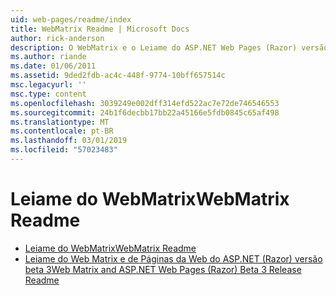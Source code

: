 ```yaml
---
uid: web-pages/readme/index
title: WebMatrix Readme | Microsoft Docs
author: rick-anderson
description: O WebMatrix e o Leiame do ASP.NET Web Pages (Razor) versão 1.0
ms.author: riande
ms.date: 01/06/2011
ms.assetid: 9ded2fdb-ac4c-448f-9774-10bff657514c
msc.legacyurl: ''
msc.type: content
ms.openlocfilehash: 3039249e002dff314efd522ac7e72de746546553
ms.sourcegitcommit: 24b1f6decbb17bb22a45166e5fdb0845c65af498
ms.translationtype: MT
ms.contentlocale: pt-BR
ms.lasthandoff: 03/01/2019
ms.locfileid: "57023483"
---
```

<a name="webmatrix-readme"></a><span data-ttu-id="af8d9-103">Leiame do WebMatrix</span><span class="sxs-lookup"><span data-stu-id="af8d9-103">WebMatrix Readme</span></span>
====================
- [<span data-ttu-id="af8d9-104">Leiame do WebMatrix</span><span class="sxs-lookup"><span data-stu-id="af8d9-104">WebMatrix Readme</span></span>](overview.md)
- [<span data-ttu-id="af8d9-105">Leiame do Web Matrix e de Páginas da Web do ASP.NET (Razor) versão beta 3</span><span class="sxs-lookup"><span data-stu-id="af8d9-105">Web Matrix and ASP.NET Web Pages (Razor) Beta 3 Release Readme</span></span>](beta3.md)
